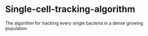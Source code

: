 # Single-cell-tracking-algorithm
The algorithm for tracking every single bacteria in a dense growing population
